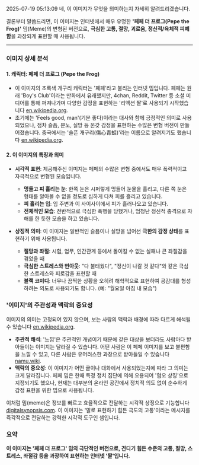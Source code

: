 2025-07-19 05:13:09
네, 이 이미지가 무엇을 의미하는지 자세히 알려드리겠습니다.

결론부터 말씀드리면, 이 이미지는 인터넷에서 매우 유명한 **'페페 더 프로그(Pepe the Frog)'** 밈(Meme)의 변형된 버전으로, **극심한 고통, 절망, 괴로움, 정신적/육체적 피폐함**을 과장되게 표현할 때 사용됩니다.

---

### 이미지 상세 분석

#### 1. 캐릭터: 페페 더 프로그 (Pepe the Frog)

*   이 이미지의 초록색 개구리 캐릭터는 '페페'라고 불리는 인터넷 밈입니다. 페페는 원래 'Boy's Club'이라는 만화에서 유래했지만, 4chan, Reddit, Twitter 등 소셜 미디어를 통해 퍼져나가며 다양한 감정을 표현하는 '리액션 짤'로 사용되기 시작했습니다 [en.wikipedia.org](https://en.wikipedia.org/wiki/Pepe_the_Frog).
*   초기에는 'Feels good, man'(기분 좋다)이라는 대사와 함께 긍정적인 의미로 사용되었으나, 점차 슬픔, 분노, 실망 등 온갖 감정을 표현하는 수많은 변형 버전이 만들어졌습니다. 중국에서는 '슬픈 개구리(傷心青蛙)'라는 이름으로 알려지기도 했습니다 [en.wikipedia.org](https://en.wikipedia.org/wiki/Pepe_the_Frog).

#### 2. 이 이미지의 특징과 의미

*   **시각적 표현**: 제공해주신 이미지는 페페의 수많은 변형 중에서도 매우 폭력적이고 자극적으로 변형된 모습입니다.
    *   **멍들고 피 흘리는 눈**: 한쪽 눈은 시퍼렇게 멍들어 눈물을 흘리고, 다른 쪽 눈은 형태를 알아볼 수 없을 정도로 심하게 다쳐 피를 흘리고 있습니다.
    *   **피 흘리는 입**: 입 주변과 이 사이사이에서 피가 흘러나오고 있습니다.
    *   **전체적인 모습**: 전반적으로 극심한 폭행을 당했거나, 엄청난 정신적 충격으로 자해를 한 듯한 모습을 하고 있습니다.

*   **상징적 의미**: 이 이미지는 일반적인 슬픔이나 실망을 넘어선 **극한의 감정 상태**를 표현하기 위해 사용됩니다.
    *   **절망과 좌절**: 시험, 업무, 인간관계 등에서 돌이킬 수 없는 실패나 큰 좌절감을 겪었을 때
    *   **극심한 스트레스와 번아웃**: "다 불태웠다", "정신이 나갈 것 같다"와 같은 극심한 스트레스와 피로감을 표현할 때
    *   **블랙 코미디**: 너무나 끔찍한 상황을 오히려 해학적으로 표현하여 공감대를 형성하려는 의도로 사용되기도 합니다. (예: "월요일 아침 내 모습")

### '이미지'의 주관성과 맥락의 중요성

이미지의 의미는 고정되어 있지 않으며, 보는 사람의 맥락과 배경에 따라 다르게 해석될 수 있습니다 [en.wikipedia.org](https://en.wikipedia.org/wiki/Image).

*   **주관적 해석**: '느낌'은 주관적인 개념이기 때문에 같은 대상을 보더라도 사람마다 받아들이는 이미지는 달라질 수 있습니다. 어떤 사람은 이 페페 이미지를 보고 불편함을 느낄 수 있고, 다른 사람은 유머러스한 과장으로 받아들일 수 있습니다 [namu.wiki](https://namu.wiki/w/%EC%9D%B4%EB%AF%B8%EC%A7%80).
*   **맥락의 중요성**: 이 이미지가 어떤 글이나 대화에서 사용되었는지에 따라 그 의미는 크게 달라집니다. 페페 밈은 한때 특정 정치 집단에 의해 오용되어 '혐오 상징'으로 지정되기도 했으나, 현재는 대부분의 온라인 공간에서 정치적 의도 없이 순수하게 감정 표현을 위한 밈으로 사용됩니다.

이처럼 밈(meme)은 정보를 빠르고 효율적으로 전달하는 시각적 상징으로 기능합니다 [digitalsynopsis.com](https://digitalsynopsis.com/design/symbols-icons-shapes-meanings-usage-guide/). 이 이미지는 '말로 표현하기 힘든 극도의 고통'이라는 메시지를 즉각적으로 전달하는 강력한 시각적 도구인 셈입니다.

### 요약

**이 이미지는 '페페 더 프로그' 밈의 극단적인 버전으로, 견디기 힘든 수준의 고통, 절망, 스트레스, 좌절감 등을 과장하여 표현하는 인터넷 '짤'입니다.**